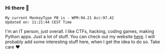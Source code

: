 ### Hi there 👋
<!-- PB START -->
```
My current MonkeyType PB is - WPM:94.21 Acc:97.42
Updated on: 11:21:44 CEST Time
```
<!-- PB END -->
I'm an IT person, just overall. I like CTFs, hacking, coding games, making Python apps. Just a lot of stuff.
You can check out my website [here](https://skill3472.github.io/).
I will probably add some interesting stuff here, when I get the idea to do so. Take care ❤️
